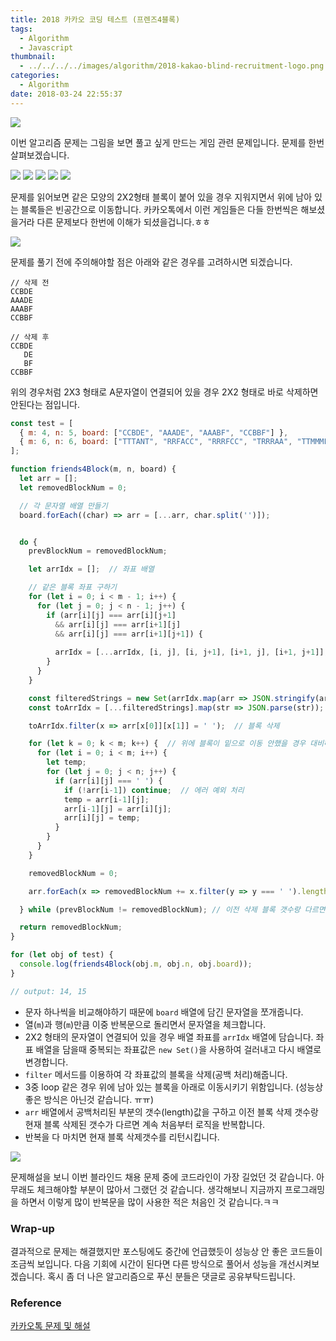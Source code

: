 ```yaml
---
title: 2018 카카오 코딩 테스트 (프렌즈4블록)
tags:
  - Algorithm
  - Javascript
thumbnail:
  - ../../../../images/algorithm/2018-kakao-blind-recruitment-logo.png
categories:
  - Algorithm
date: 2018-03-24 22:55:37
---
```



![](../../../../images/algorithm/2018-kakao-blind-recruitment-logo.png)

이번 알고리즘 문제는 그림을 보면 풀고 싶게 만드는 게임 관련 문제입니다. 문제를 한번 살펴보겠습니다.

![](../../../../images/algorithm/2018-kakao-blind-recruitment-round-1-6-01.png)
![](../../../../images/algorithm/2018-kakao-blind-recruitment-round-1-6-02.png)
![](../../../../images/algorithm/2018-kakao-blind-recruitment-round-1-6-03.png)
![](../../../../images/algorithm/2018-kakao-blind-recruitment-round-1-6-04.png)
![](../../../../images/algorithm/2018-kakao-blind-recruitment-round-1-6-05.png)

문제를 읽어보면 같은 모양의 2X2형태 블록이 붙어 있을 경우 지워지면서 위에 남아 있는 블록들은 빈공간으로 이동합니다. 카카오톡에서 이런 게임들은 다들 한번씩은 해보셨을거라 다른 문제보다 한번에 이해가 되셨을겁니다.ㅎㅎ

![](../../../../images/algorithm/2018-kakao-blind-recruitment-round-1-6-06.png)

문제를 풀기 전에 주의해야할 점은 아래와 같은 경우를 고려하시면 되겠습니다.

``` plain
// 삭제 전
CCBDE
AAADE
AAABF
CCBBF

// 삭제 후
CCBDE
   DE
   BF
CCBBF
```

위의 경우처럼 2X3 형태로 A문자열이 연결되어 있을 경우 2X2 형태로 바로 삭제하면 안된다는 점입니다.

``` js
const test = [
  { m: 4, n: 5, board: ["CCBDE", "AAADE", "AAABF", "CCBBF"] },
  { m: 6, n: 6, board: ["TTTANT", "RRFACC", "RRRFCC", "TRRRAA", "TTMMMF", "TMMTTJ"] }
];

function friends4Block(m, n, board) {
  let arr = [];
  let removedBlockNum = 0;

  // 각 문자열 배열 만들기
  board.forEach((char) => arr = [...arr, char.split('')]);


  do {
    prevBlockNum = removedBlockNum;

    let arrIdx = [];  // 좌표 배열

    // 같은 블록 좌표 구하기
    for (let i = 0; i < m - 1; i++) {
      for (let j = 0; j < n - 1; j++) {
        if (arr[i][j] === arr[i][j+1] 
          && arr[i][j] === arr[i+1][j] 
          && arr[i][j] === arr[i+1][j+1]) {
          
          arrIdx = [...arrIdx, [i, j], [i, j+1], [i+1, j], [i+1, j+1]];
        }
      }
    }

    const filteredStrings = new Set(arrIdx.map(arr => JSON.stringify(arr)));  // string 변경 및 필터링
    const toArrIdx = [...filteredStrings].map(str => JSON.parse(str));  // 배열로 다시 변경

    toArrIdx.filter(x => arr[x[0]][x[1]] = ' ');  // 블록 삭제

    for (let k = 0; k < m; k++) {  // 위에 블록이 밑으로 이동 안했을 경우 대비해서 다시 한번씩 row만큼 스캔
      for (let i = 0; i < m; i++) {
        let temp;
        for (let j = 0; j < n; j++) {
          if (arr[i][j] === ' ') {
            if (!arr[i-1]) continue;  // 에러 예외 처리
            temp = arr[i-1][j];
            arr[i-1][j] = arr[i][j];
            arr[i][j] = temp;
          }
        }
      }
    }

    removedBlockNum = 0;

    arr.forEach(x => removedBlockNum += x.filter(y => y === ' ').length);

  } while (prevBlockNum != removedBlockNum); // 이전 삭제 블록 갯수랑 다르면 계속 반복

  return removedBlockNum;
}

for (let obj of test) {
  console.log(friends4Block(obj.m, obj.n, obj.board));
}

// output: 14, 15
```

* 문자 하나씩을 비교해야하기 때문에 <code>board</code> 배열에 담긴 문자열을 쪼개줍니다. 
* 열(<code>m</code>)과 행(<code>m</code>)만큼 이중 반복문으로 돌리면서 문자열을 체크합니다. 
* 2X2 형태의 문자열이 연결되어 있을 경우 배열 좌표를 <code>arrIdx</code> 배열에 담습니다. 좌표 배열을 담을때 중복되는 좌표값은 <code>new Set()</code>을 사용하여 걸러내고 다시 배열로 변경합니다.
* <code>filter</code> 메서드를 이용하여 각 좌표값의 블록을 삭제(공백 처리)해줍니다.
* 3중 loop 같은 경우 위에 남아 있는 블록을 아래로 이동시키기 위함입니다. (성능상 좋은 방식은 아닌것 같습니다. ㅠㅠ)
* <code>arr</code> 배열에서 공백처리된 부분의 갯수(length)값을 구하고 이전 블록 삭제 갯수랑 현재 블록 삭제된 갯수가 다르면 계속 처음부터 로직을 반복합니다.
* 반복을 다 마치면 현재 블록 삭제갯수를 리턴시킵니다.

![](../../../../images/algorithm/2018-kakao-blind-recruitment-round-1-6-07.png)

문제해설을 보니 이번 블라인드 채용 문제 중에 코드라인이 가장 길었던 것 같습니다. 아무래도 체크해야할 부분이 많아서 그랬던 것 같습니다. 생각해보니 지금까지 프로그래밍을 하면서 이렇게 많이 반복문을 많이 사용한 적은 처음인 것 같습니다.ㅋㅋ

### Wrap-up

결과적으로 문제는 해결했지만 포스팅에도 중간에 언급했듯이 성능상 안 좋은 코드들이 조금씩 보입니다. 다음 기회에 시간이 된다면 다른 방식으로 풀어서 성능을 개선시켜보겠습니다. 혹시 좀 더 나은 알고리즘으로 푸신 분들은 댓글로 공유부탁드립니다. 

### Reference

[카카오톡 문제 및 해설](http://tech.kakao.com/2017/09/27/kakao-blind-recruitment-round-1/)